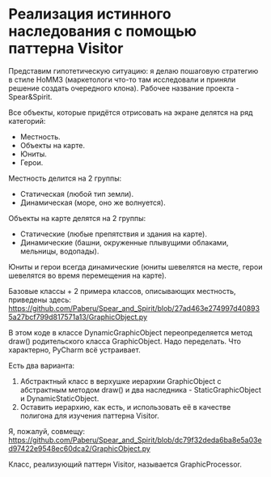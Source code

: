 # Реализация истинного наследования с помощью паттерна Visitor

Представим гипотетическую ситуацию: я делаю пошаговую стратегию в стиле HoMM3 (маркетологи что-то там исследовали и приняли решение создать очередного клона). Рабочее название проекта - Spear&Spirit.

Все объекты, которые придётся отрисовать на экране делятся на ряд категорий:
- Местность.
- Объекты на карте.
- Юниты.
- Герои.

Местность делится на 2 группы:
- Статическая (любой тип земли).
- Динамическая (море, оно же волнуется).

Объекты на карте делятся на 2 группы:
- Статические (любые препятствия и здания на карте).
- Динамические (башни, окруженные плывущими облаками, мельницы, водопады).

Юниты и герои всегда динамические (юниты шевелятся на месте, герои шевелятся во время перемещения на карте).

Базовые классы + 2 примера классов, описывающих местность, приведены здесь:
https://github.com/Paberu/Spear_and_Spirit/blob/27ad463e274997d408935a27bcf799d817571a13/GraphicObject.py

В этом коде в классе DynamicGraphicObject переопределяется метод draw() родительского класса GraphicObject. Надо переделать. Что характерно, PyCharm всё устраивает.

Есть два варианта:
1) Абстрактный класс в верхушке иерархии GraphicObject с абстрактным методом draw() и два наследника - StaticGraphicObject и DynamicStaticObject.
2) Оставить иерархию, как есть, и использовать её в качестве полигона для изучения паттерна Visitor.

Я, пожалуй, совмещу:
https://github.com/Paberu/Spear_and_Spirit/blob/dc79f32deda6ba8e5a03ed97422e9548ec60dca2/GraphicObject.py

Класс, реализующий паттерн Visitor, называется GraphicProcessor. 